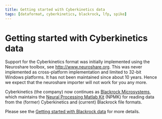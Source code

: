```yaml
---
title: Getting started with Cyberkinetics data
tags: [dataformat, cyberkinetics, blackrock, lfp, spike]
---
```


# Getting started with Cyberkinetics data

Support for the Cyberkinetics format was initially implemented using the Neuroshare toolbox, see <http://www.neuroshare.org>. This was never implemented as cross-platform implementation and limited to 32-bit Windows platforms. It has not been maintained since about 10 years. Hence we expect that the neuroshare importer will not work for you any more.

Cyberkinetics (the company) now continues as [Blackrock Microsystems](http://blackrockmicro.com), which maintains the [Neural Processing Matlab Kit](https://github.com/BlackrockNeurotech/NPMK) (NPMK) for reading data from the (former) Cyberkinetics and (current) Blackrock file formats.

Please see the [Getting started with Blackrock data](/getting_started/blackrock) for more details.

